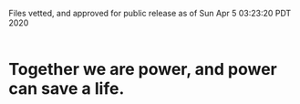 Files vetted, and approved for public release as of Sun Apr  5 03:23:20 PDT 2020<br><br><h1>Together we are power, and power can save a life.</h1>
